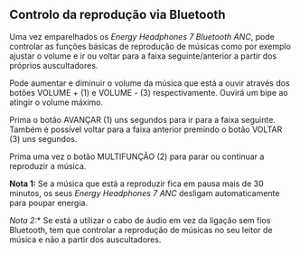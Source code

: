 ## Controlo da reprodução via Bluetooth

Uma vez emparelhados os *Energy Headphones 7 Bluetooth ANC*, pode controlar as funções básicas de reprodução de músicas como por exemplo ajustar o volume e ir ou voltar para a faixa seguinte/anterior a partir dos próprios auscultadores.

Pode aumentar e diminuir o volume da música que está a ouvir através dos botões VOLUME + (1) e VOLUME - (3) respectivamente. Ouvirá um bipe ao atingir o volume máximo.

Prima o botão AVANÇAR (1) uns segundos para ir para a faixa seguinte. Também é possível voltar para a faixa anterior premindo o botão VOLTAR (3) uns segundos.

Prima uma vez o botão MULTIFUNÇÃO (2) para parar ou continuar a reproduzir a música. 

**Nota 1:** Se a música que está a reproduzir fica em pausa mais de 30 minutos, os seus *Energy Headphones 7 ANC* desligam automaticamente para poupar energia.

*Nota 2:** Se está a utilizar o cabo de áudio em vez da ligação sem fios Bluetooth, tem que controlar a reprodução de músicas no seu leitor de música e não a partir dos auscultadores.


